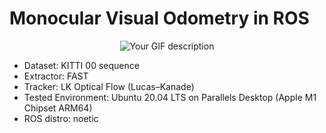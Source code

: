 # Monocular Visual Odometry in ROS

<div align="center">
  <img src="./teaser/odom_low.gif" alt="Your GIF description">
</div>


- Dataset: KITTI 00 sequence
- Extractor: FAST
- Tracker: LK Optical Flow (Lucas–Kanade)
- Tested Environment: Ubuntu 20.04 LTS on Parallels Desktop (Apple M1 Chipset ARM64)
- ROS distro: noetic

